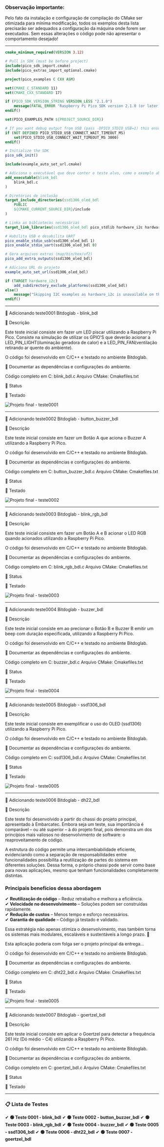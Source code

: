 ### Observação importante:
Pelo fato da instalação e configuração de compilação do CMake ser otimizada para
mínima modificação, todos os exemplos desta lista precisarão ser adequados a configuração da máquina
onde forem ser executados. Sem essas alterações o código pode não apresentar o comportamento desejado!
___
```cmake
cmake_minimum_required(VERSION 3.12)

# Pull in SDK (must be before project)
include(pico_sdk_import.cmake)
include(pico_extras_import_optional.cmake)

project(pico_examples C CXX ASM)

set(CMAKE_C_STANDARD 11)
set(CMAKE_CXX_STANDARD 17)

if (PICO_SDK_VERSION_STRING VERSION_LESS "2.1.0")
    message(FATAL_ERROR "Raspberry Pi Pico SDK version 2.1.0 (or later) required. Your version is ${PICO_SDK_VERSION_STRING}")
endif()

set(PICO_EXAMPLES_PATH ${PROJECT_SOURCE_DIR})

# If you want debug output from USB (pass -DPICO_STDIO_USB=1) this ensures you don't lose any debug output while USB is set up
if (NOT DEFINED PICO_STDIO_USB_CONNECT_WAIT_TIMEOUT_MS)
    set(PICO_STDIO_USB_CONNECT_WAIT_TIMEOUT_MS 3000)
endif()

# Initialize the SDK
pico_sdk_init()

include(example_auto_set_url.cmake)

# Adiciona o executável que deve conter o teste alvo, como o exemplo abaixo
add_executable(blink_bdl    
    blink_bdl.c
)

# Diretórios de inclusão
target_include_directories(ssd1306_oled_bdl
    PUBLIC
    ${CMAKE_CURRENT_SOURCE_DIR}/include
)

# Linka as bibliotecas necessárias
target_link_libraries(ssd1306_oled_bdl pico_stdlib hardware_i2c hardware_adc)

# Habilita USB e desabilita UART
pico_enable_stdio_usb(ssd1306_oled_bdl 1)
pico_enable_stdio_uart(ssd1306_oled_bdl 0)

# Gera arquivos extras (map/bin/hex/uf2)
pico_add_extra_outputs(ssd1306_oled_bdl)

# Adiciona URL do projeto
example_auto_set_url(ssd1306_oled_bdl)

if (TARGET hardware_i2c)
    add_subdirectory_exclude_platforms(ssd1306_oled_bdl)
else()
    message("Skipping I2C examples as hardware_i2c is unavailable on this platform")
endif()
```
___
🚀 Adicionando teste0001 Bitdoglab - blink_bdl

📌 Descrição

Este teste inicial consiste em fazer um LED piscar utilizando a Raspberry Pi Pico. Consiste na simulação de utilizar os GPIO'S
que deverão acionar a LED_PIN_LIGHT(iluminação geradora de calor) e a LED_PIN_FAN(ventilação retirando ar quente do ambiente).

O código foi desenvolvido em C/C++ e testado no ambiente Bitdoglab.

📝 Documentar as dependências e configurações do ambiente.

Código completo em C: blink_bdl.c
Arquivo CMake: Cmakefiles.txt 

🔧 Status

🚧 Testado

![Projeto final - teste0001](teste0001.jpg)
___
🚀 Adicionando teste0002 Bitdoglab - button_buzzer_bdl

📌 Descrição

Este teste inicial consiste em fazer um Botão A que aciona o Buzzer A utilizando a Raspberry Pi Pico.

O código foi desenvolvido em C/C++ e testado no ambiente Bitdoglab.

📝 Documentar as dependências e configurações do ambiente.

Código completo em C: button_buzzer_bdl.c
Arquivo CMake: Cmakefiles.txt 

🔧 Status

🚧 Testado

![Projeto final - teste0002](teste0002.jpg)
___
🚀 Adicionando teste0003 Bitdoglab - blink_rgb_bdl

📌 Descrição

Este teste inicial consiste em fazer um Botão A e B acionar o LED RGB quando acionados utilizando a Raspberry Pi Pico.

O código foi desenvolvido em C/C++ e testado no ambiente Bitdoglab.

📝 Documentar as dependências e configurações do ambiente.

Código completo em C: blink_rgb_bdl.c
Arquivo CMake: Cmakefiles.txt 

🔧 Status

🚧 Testado

![Projeto final - teste0003](teste0003.jpg)
___
🚀 Adicionando teste0004 Bitdoglab - buzzer_bdl

📌 Descrição

Este teste inicial consiste em ao precionar o Botão B e Buzzer B emitir um beep com duração especificada, utilizando a Raspberry Pi Pico.

O código foi desenvolvido em C/C++ e testado no ambiente Bitdoglab.

📝 Documentar as dependências e configurações do ambiente.

Código completo em C: buzzer_bdl.c
Arquivo CMake: Cmakefiles.txt 

🔧 Status

🚧 Testado

![Projeto final - teste0004](teste0004.jpg)
___
🚀 Adicionando teste0005 Bitdoglab - ssd1306_bdl

📌 Descrição

Este teste inicial consiste em exemplificar o uso do OLED (ssd1306) utilizando a Raspberry Pi Pico.

O código foi desenvolvido em C/C++ e testado no ambiente Bitdoglab.

📝 Documentar as dependências e configurações do ambiente.

Código completo em C: ssd1306_bdl.c
Arquivo CMake: Cmakefiles.txt 

🔧 Status

🚧 Testado

![Projeto final - teste0005](teste0005.jpg)
___
🚀 Adicionando teste0006 Bitdoglab - dh22_bdl

📌 Descrição

Este teste foi desenvolvido a partir do chassi do projeto principal, apresentado à Embarcatec. Embora seja um teste, sua importância é comparável – ou até superior – à do projeto final, pois demonstra um dos princípios mais valiosos no desenvolvimento de software: o reaproveitamento de código.

A estrutura do código permite uma intercambiabilidade eficiente, evidenciando como a separação de responsabilidades entre funcionalidades possibilita a reutilização de partes do sistema em diferentes soluções. Dessa forma, o próprio chassi pode servir como base para novas aplicações, mesmo que tenham funcionalidades completamente distintas.

### Principais benefícios dessa abordagem  
✔ **Reutilização de código** – Reduz retrabalho e melhora a eficiência.  
✔ **Velocidade no desenvolvimento** – Soluções podem ser construídas rapidamente.  
✔ **Redução de custos** – Menos tempo e esforço necessários.  
✔ **Garantia de qualidade** – Código já testado e validado.  

Essa estratégia não apenas otimiza o desenvolvimento, mas também torna os sistemas mais modulares, escaláveis e sustentáveis a longo prazo. 🚀

Esta aplicação poderia com folga ser o projeto principal da entrega...

O código foi desenvolvido em C/C++ e testado no ambiente Bitdoglab.

📝 Documentar as dependências e configurações do ambiente.

Código completo em C: dht22_bdl.c
Arquivo CMake: Cmakefiles.txt 

🔧 Status

🚧 Testado

![Projeto final - teste0005](teste0006.jpg)
___
🚀 Adicionando teste0007 Bitdoglab - goertzel_bdl

📌 Descrição

Este teste inicial consiste em aplicar o Goertzel para detectar a frequência 261 Hz (Dó médio - C4) utilizando a Raspberry Pi Pico.

O código foi desenvolvido em C/C++ e testado no ambiente Bitdoglab.

📝 Documentar as dependências e configurações do ambiente.

Código completo em C: goertzel_bdl.c
Arquivo CMake: Cmakefiles.txt 

🔧 Status

🚧 Testado
___
### 📋 Lista de Testes

✔ **🟢 Teste 0001 - blink_bdl**
✔ **🟢 Teste 0002 - button_buzzer_bdl**
✔ **🟢 Teste 0003 - blink_rgb_bdl**
✔ **🟢 Teste 0004 - buzzer_bdl**
✔ **🟢 Teste 0005 - ssd1306_bdl**
✔ **🟢 Teste 0006 - dht22_bdl**
✔ **🟢 Teste 0007 - goertzel_bdl**